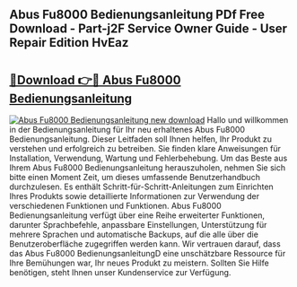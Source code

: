 ## Abus Fu8000 Bedienungsanleitung PDf Free Download - Part-j2F Service Owner Guide - User Repair Edition HvEaz

# <h2><a href="http://df5utz.blite.top/?on=Abus+Fu8000+Bedienungsanleitung">🔗Download 👉🔴 Abus Fu8000 Bedienungsanleitung</a></h2>

[![Abus Fu8000 Bedienungsanleitung new download](https://i.imgur.com/lujVjoI.png)](http://df5utz.blite.top/?on=Abus+Fu8000+Bedienungsanleitung)
Hallo und willkommen in der Bedienungsanleitung für Ihr neu erhaltenes Abus Fu8000 Bedienungsanleitung. Dieser Leitfaden soll Ihnen helfen, Ihr Produkt zu verstehen und erfolgreich zu betreiben. Sie finden klare Anweisungen für Installation, Verwendung, Wartung und Fehlerbehebung. Um das Beste aus Ihrem Abus Fu8000 Bedienungsanleitung herauszuholen, nehmen Sie sich bitte einen Moment Zeit, um dieses umfassende Benutzerhandbuch durchzulesen. Es enthält Schritt-für-Schritt-Anleitungen zum Einrichten Ihres Produkts sowie detaillierte Informationen zur Verwendung der verschiedenen Funktionen und Funktionen. Abus Fu8000 Bedienungsanleitung verfügt über eine Reihe erweiterter Funktionen, darunter Sprachbefehle, anpassbare Einstellungen, Unterstützung für mehrere Sprachen und automatische Backups, auf die alle über die Benutzeroberfläche zugegriffen werden kann. Wir vertrauen darauf, dass das Abus Fu8000 BedienungsanleitungD eine unschätzbare Ressource für Ihre Bemühungen war, Ihr neues Produkt zu meistern. Sollten Sie Hilfe benötigen, steht Ihnen unser Kundenservice zur Verfügung.
